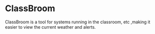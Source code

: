 # ClassBroom
ClassBroom is a tool for systems running in the classroom, etc ,making it easier to view the current weather and alerts.
